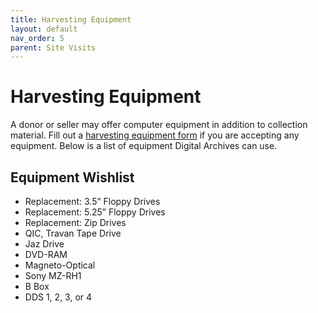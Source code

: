 ```yaml
---
title: Harvesting Equipment
layout: default
nav_order: 5
parent: Site Visits
---
```

# Harvesting Equipment
A donor or seller may offer computer equipment in addition to collection material. Fill out a [harvesting equipment form]() if you are accepting any equipment. Below is a list of equipment Digital Archives can use.
## Equipment Wishlist
* Replacement: 3.5” Floppy Drives
* Replacement: 5.25” Floppy Drives
* Replacement: Zip Drives
* QIC, Travan Tape Drive
* Jaz Drive
* DVD-RAM
* Magneto-Optical
* Sony MZ-RH1
* B Box
* DDS 1, 2, 3, or 4
